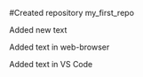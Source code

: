 ﻿#Created repository my_first_repo

Added new text

Added text in web-browser

Added text in VS Code